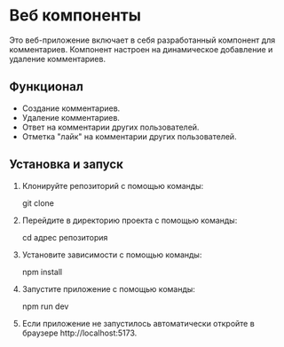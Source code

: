 # Веб компоненты

Это веб-приложение включает в себя разработанный компонент для комментариев. Компонент настроен на динамическое добавление и удаление комментариев.

## Функционал

- Создание комментариев.
- Удаление комментариев.
- Ответ на комментарии других пользователей.
- Отметка "лайк" на комментарии других пользователей.

## Установка и запуск

1. Клонируйте репозиторий с помощью команды:

   git clone 

2. Перейдите в директорию проекта с помощью команды:

   cd адрес репозитория

3. Установите зависимости с помощью команды:
   
   npm install

4. Запустите приложение с помощью команды:

   npm run dev

5. Если приложение не запустилось автоматически откройте в браузере http://localhost:5173.